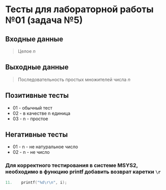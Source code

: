 # Тесты для лабораторной работы №01 (задача №5)

## Входные данные
> Целое *n*

## Выходные данные
> Последовательность простых множителей числа *n*

## Позитивные тесты
 - 01 - обычный тест
 - 02 - в качестве n единица
 - 03 - n - простое

## Негативные тесты
 - 01 - n - не натуральное число
 - 02 - n - не число


 ### **Для корректного тестирования в системе MSYS2, необходимо в функцию printf добавить возврат каретки `\r`**
 ```c
11.    printf("%d\r\n", i);
 ``` 
